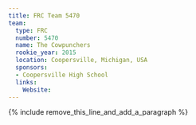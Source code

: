 ```yaml
---
title: FRC Team 5470
team:
  type: FRC
  number: 5470
  name: The Cowpunchers
  rookie_year: 2015
  location: Coopersville, Michigan, USA
  sponsors:
  - Coopersville High School
  links:
    Website:
---
```


{% include remove_this_line_and_add_a_paragraph %}
